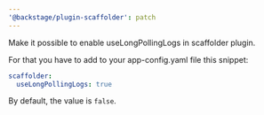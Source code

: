 ```yaml
---
'@backstage/plugin-scaffolder': patch
---
```


Make it possible to enable useLongPollingLogs in scaffolder plugin.

For that you have to add to your app-config.yaml file this snippet:

```yaml
scaffolder:
  useLongPollingLogs: true
```

By default, the value is `false`.
